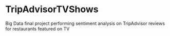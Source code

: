 # TripAdvisorTVShows
Big Data final project performing sentiment analysis on TripAdvisor reviews for restaurants featured on TV
